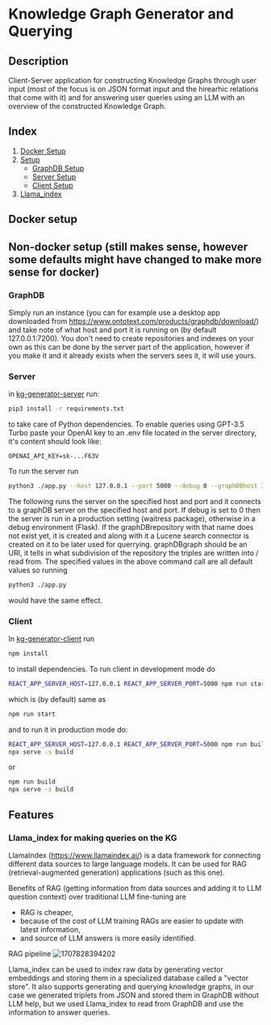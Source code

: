 # Knowledge Graph Generator and Querying

## Description

Client-Server application for constructing Knowledge Graphs through user input (most of the focus is on JSON format input and the hirearhic relations that come with it) and for answering user queries using an LLM with an overview of the constructed Knowledge Graph.

## Index

1. [Docker Setup](#docker-setup)
2. [Setup](#setup)
   - [GraphDB Setup](#GraphDB)
   - [Server Setup](#Server)
   - [Client Setup](#Client)
3. [Llama_index](#Llama_index)

## Docker setup

## Non-docker setup (still makes sense, however some defaults might have changed to make more sense for docker)

### GraphDB

Simply run an instance (you can for example use a desktop app downloaded from https://www.ontotext.com/products/graphdb/download/) and take note of what host and port it is running on (by default 127.0.0.1:7200). You don't need to create repositories and indexes on your own as this can be done by the server part of the application, however if you make it and it already exists when the servers sees it, it will use yours.

### Server

in [kg-generator-server](./kg-generator-server/) run:

```bash
pip3 install -r requirements.txt
```

to take care of Python dependencies. To enable queries using GPT-3.5 Turbo paste your OpenAI key to an .env file located in the server directory, it's content should look like:

```
OPENAI_API_KEY=sk-...F63V
```

To run the server run

```bash
python3 ./app.py --host 127.0.0.1 --port 5000 --debug 0 --graphDBhost 127.0.0.1 --graphDBport 7200 --graphDBrepository Knowledge-Graph --graphDBgraph http://knowledge-graph.com
```

The following runs the server on the specified host and port and it connects to a graphDB server on the specified host and port. If debug is set to 0 then the server is run in a production setting (waitress package), otherwise in a debug environment (Flask). If the graphDBrepository with that name does not exist yet, it is created and along with it a Lucene search connector is created on it to be later used for querrying. graphDBgraph should be an URI, it tells in what subdivision of the repository the triples are written into / read from. The specified values in the above command call are all default values so running

```bash
python3 ./app.py
```

would have the same effect.

### Client

In [kg-generator-client](./kg-generator-client/) run

```bash
npm install
```

to install dependencies. To run client in development mode do

```bash
REACT_APP_SERVER_HOST=127.0.0.1 REACT_APP_SERVER_PORT=5000 npm run start
```

which is (by default) same as

```bash
npm run start
```

and to run it in production mode do:

```bash
REACT_APP_SERVER_HOST=127.0.0.1 REACT_APP_SERVER_PORT=5000 npm run build
npx serve -s build
```

or

```bash
npm run build
npx serve -s build
```

## Features

### Llama_index for making queries on the KG

LlamaIndex (https://www.llamaindex.ai/) is a data framework for connecting different data sources to large language models. It can be used for RAG (retrieval-augmented generation) applications (such as this one).

Benefits of RAG (getting information from data sources and adding it to LLM question context) over traditional LLM fine-tuning are

- RAG is cheaper,
- because of the cost of LLM training RAGs are easier to update with latest information,
- and source of LLM answers is more easily identified.

RAG pipeline
![1707828394202](https://docs.llamaindex.ai/en/stable/_images/basic_rag.png)

Llama_index can be used to index raw data by generating vector embeddings and storing them in a specialized database called a "vector store". It also supports generating and querying knowledge graphs, in our case we generated triplets from JSON and stored them in GraphDB without LLM help, but we used Llama_index to read from GraphDB and use the information to answer queries.
